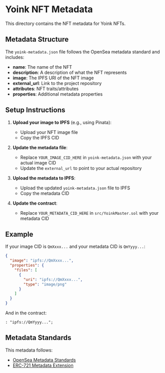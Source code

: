 # Yoink NFT Metadata

This directory contains the NFT metadata for Yoink NFTs.

## Metadata Structure

The `yoink-metadata.json` file follows the OpenSea metadata standard and includes:

- **name**: The name of the NFT
- **description**: A description of what the NFT represents
- **image**: The IPFS URI of the NFT image
- **external_url**: Link to the project repository
- **attributes**: NFT traits/attributes
- **properties**: Additional metadata properties

## Setup Instructions

1. **Upload your image to IPFS** (e.g., using Pinata):
   - Upload your NFT image file
   - Copy the IPFS CID

2. **Update the metadata file**:
   - Replace `YOUR_IMAGE_CID_HERE` in `yoink-metadata.json` with your actual image CID
   - Update the `external_url` to point to your actual repository

3. **Upload the metadata to IPFS**:
   - Upload the updated `yoink-metadata.json` file to IPFS
   - Copy the metadata CID

4. **Update the contract**:
   - Replace `YOUR_METADATA_CID_HERE` in `src/YoinkMaster.sol` with your metadata CID

## Example

If your image CID is `QmXxxx...` and your metadata CID is `QmYyyy...`:

```json
{
  "image": "ipfs://QmXxxx...",
  "properties": {
    "files": [
      {
        "uri": "ipfs://QmXxxx...",
        "type": "image/png"
      }
    ]
  }
}
```

And in the contract:
```solidity
: "ipfs://QmYyyy...";
```

## Metadata Standards

This metadata follows:
- [OpenSea Metadata Standards](https://docs.opensea.io/docs/metadata-standards)
- [ERC-721 Metadata Extension](https://eips.ethereum.org/EIPS/eip-721)
